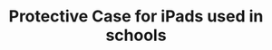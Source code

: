 ---
layout: project
active: false
permalink: /caesium/
title: "Protective Case for iPads used in schools"
client:
description: "A rugged case for school age children"
challenge: "Cesium was seeking a new rugged case for their education customers who were buying iPads for elementary and high school age children. They needed a solution that would protect the iPad in these school use cases."
result: "Keydesign created a rugged, drop-protected solution to fill this need. The soft silicone inner shell keeps the iPad protected from the impact if dropped. The hard PC cover with with build in stand provides good angles for writing or reading."
services:
 - "research"
 - "ideation"
 - "3D CAD"
main_image: "/assets/images/projects/caesium/main.jpg"
images:
 - "/assets/images/projects/caesium/01.jpg"
 - "/assets/images/projects/caesium/02.jpg"
 - "/assets/images/projects/caesium/03.jpg"
---